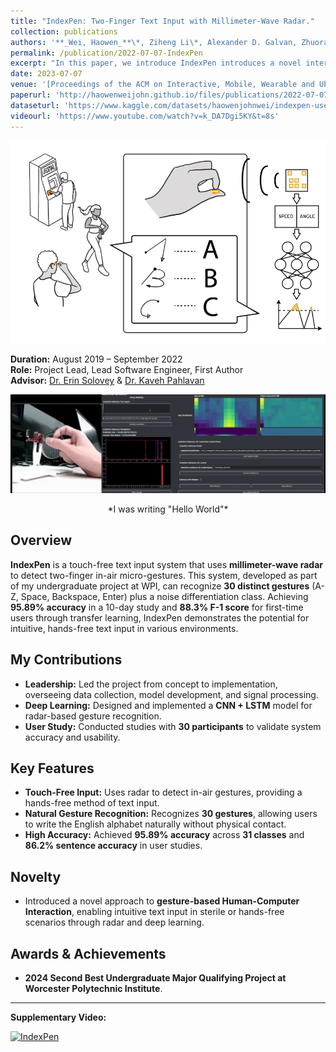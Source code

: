 ```yaml
---
title: "IndexPen: Two-Finger Text Input with Millimeter-Wave Radar."
collection: publications
authors: '**_Wei, Haowen_**\*, Ziheng Li\*, Alexander D. Galvan, Zhuoran Su, Xiao Zhang, Kaveh Pahlavan, and Erin T. Solovey.'
permalink: /publication/2022-07-07-IndexPen
excerpt: "In this paper, we introduce IndexPen introduces a novel interaction technique for touch-free text input using two-finger in-air micro-gestures. It employs millimeter-wave radar sensing to recognize 30 distinct gestures, corresponding to letters A-Z, along with Space, Backspace, Enter, and a special Activation gesture to avoid unintentional input. The system includes a noise class to distinguish gestures from noise. We detail our system design, RF processing pipeline, classification model, and real-time detection algorithms. With data collected from five participants over ten days, the system achieved 95.89% cross-validation accuracy across 31 classes. Further evaluation with 16 new participants demonstrated the system's adaptability, with sentence typing accuracy reaching 86.2%."
date: 2023-07-07
venue: '[Proceedings of the ACM on Interactive, Mobile, Wearable and Ubiquitous Technologies 6, no. 2 (2022): 1-39.](https://dl.acm.org/doi/10.1145/3534601)'
paperurl: 'http://haowenweijohn.github.io/files/publications/2022-07-07-IndexPen.pdf'
dataseturl: 'https://www.kaggle.com/datasets/haowenjohnwei/indexpen-user-study'
videourl: 'https://www.youtube.com/watch?v=k_DA7Dgi5KY&t=8s'
---
```



![TeaserImage](../images/publications/2022-07-07-IndexPen-Teaser.png)

**Duration:** August 2019 – September 2022  
**Role:** Project Lead, Lead Software Engineer, First Author  
**Advisor:** [Dr. Erin Solovey](https://users.wpi.edu/~esolovey/index.html)   &  [Dr. Kaveh Pahlavan](https://en.wikipedia.org/wiki/Kaveh_Pahlavan)

<div style="text-align: center;">
  <img src="../images/publications/IndexPen-Demo.gif" alt="IndexPen Demo" style="max-width: 100%; height: auto;">
  <p>*I was writing "Hello World"*</p>
</div>

## Overview
**IndexPen** is a touch-free text input system that uses **millimeter-wave radar** to detect two-finger in-air micro-gestures. This system, developed as part of my undergraduate project at WPI, can recognize **30 distinct gestures** (A-Z, Space, Backspace, Enter) plus a noise differentiation class. Achieving **95.89% accuracy** in a 10-day study and **88.3% F-1 score** for first-time users through transfer learning, IndexPen demonstrates the potential for intuitive, hands-free text input in various environments.

## My Contributions
- **Leadership:** Led the project from concept to implementation, overseeing data collection, model development, and signal processing.
- **Deep Learning:** Designed and implemented a **CNN + LSTM** model for radar-based gesture recognition.
- **User Study:** Conducted studies with **30 participants** to validate system accuracy and usability.

## Key Features
- **Touch-Free Input:** Uses radar to detect in-air gestures, providing a hands-free method of text input.
- **Natural Gesture Recognition:** Recognizes **30 gestures**, allowing users to write the English alphabet naturally without physical contact.
- **High Accuracy:** Achieved **95.89% accuracy** across **31 classes** and **86.2% sentence accuracy** in user studies.

## Novelty
- Introduced a novel approach to **gesture-based Human-Computer Interaction**, enabling intuitive text input in sterile or hands-free scenarios through radar and deep learning.


## Awards & Achievements
- **2024 Second Best Undergraduate Major Qualifying Project at Worcester Polytechnic Institute**.

---

**Supplementary Video:**

[![IndexPen](https://img.youtube.com/vi/k_DA7Dgi5KY/0.jpg)](https://www.youtube.com/watch?v=k_DA7Dgi5KY&t=8s)


